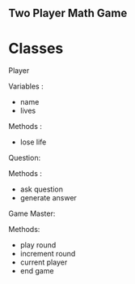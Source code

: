 ## Two Player Math Game

# Classes

Player 

Variables :
- name
- lives

Methods : 
- lose life 


Question:

Methods :
- ask question
- generate answer

Game Master:

Methods:
- play round
- increment round
- current player
- end game